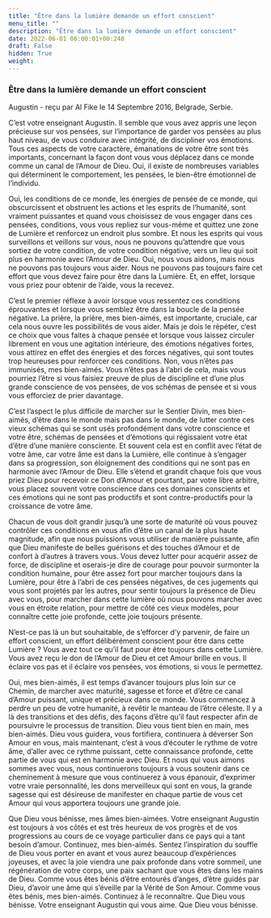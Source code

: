 ```yaml
---
title: "Être dans la lumière demande un effort conscient"
menu_title: ""
description: "Être dans la lumière demande un effort conscient"
date: 2022-06-01 06:00:01+00:248
draft: False
hidden: True
weight:
---
```

### Être dans la lumière demande un effort conscient

Augustin - reçu par Al Fike le 14 Septembre 2016, Belgrade, Serbie.

C’est votre enseignant Augustin. Il semble que vous avez appris une leçon précieuse sur vos pensées, sur l’importance de garder vos pensées au plus haut niveau, de vous conduire avec intégrité, de discipliner vos émotions. Tous ces aspects de votre caractère, émanations de votre être sont très importants, concernant la façon dont vous vous déplacez dans ce monde comme un canal de l’Amour de Dieu. Oui, il existe de nombreuses variables qui déterminent le comportement, les pensées, le bien-être émotionnel de l’individu.

Oui, les conditions de ce monde, les énergies de pensée de ce monde, qui obscurcissent et obstruent les actions et les esprits de l’humanité, sont vraiment puissantes et quand vous choisissez de vous engager dans ces pensées, conditions, vous vous repliez sur vous-même et quittez une zone de Lumière et renforcez un endroit plus sombre. Et nous les esprits qui vous surveillons et veillons sur vous, nous ne pouvons qu’attendre que vous sortiez de votre condition, de votre condition négative, vers un lieu qui soit plus en harmonie avec l’Amour de Dieu. Oui, nous vous aidons, mais nous ne pouvons pas toujours vous aider. Nous ne pouvons pas toujours faire cet effort que vous devez faire pour être dans la Lumière. Et, en effet, lorsque vous priez pour obtenir de l’aide, vous la recevez.

C’est le premier réflexe à avoir lorsque vous ressentez ces conditions éprouvantes et lorsque vous semblez être dans la boucle de la pensée négative. La prière, la prière, mes bien-aimés, est importante, cruciale, car cela nous ouvre les possibilités de vous aider. Mais je dois le répéter, c’est ce choix que vous faites à chaque pensée et lorsque vous laissez circuler librement en vous une agitation intérieure, des émotions négatives fortes, vous attirez en effet des énergies et des forces négatives, qui sont toutes trop heureuses pour renforcer ces conditions. Non, vous n’êtes pas immunisés, mes bien-aimés. Vous n’êtes pas à l’abri de cela, mais vous pourriez l’être si vous faisiez preuve de plus de discipline et d’une plus grande conscience de vos pensées, de vos schémas de pensée et si vous vous efforciez de prier davantage.

C’est l’aspect le plus difficile de marcher sur le Sentier Divin, mes bien-aimés, d’être dans le monde mais pas dans le monde, de lutter contre ces vieux schémas qui se sont usés profondément dans votre conscience et votre être, schémas de pensées et d’émotions qui régissaient votre état d’être d’une manière consciente. Et souvent cela est en conflit avec l’état de votre âme, car votre âme est dans la Lumière, elle continue à s’engager dans sa progression, son éloignement des conditions qui ne sont pas en harmonie avec l’Amour de Dieu. Elle s’étend et grandit chaque fois que vous priez Dieu pour recevoir ce Don d’Amour et pourtant, par votre libre arbitre, vous placez souvent votre conscience dans ces domaines conscients et ces émotions qui ne sont pas productifs et sont contre-productifs pour la croissance de votre âme.

Chacun de vous doit grandir jusqu’à une sorte de maturité où vous pouvez contrôler ces conditions en vous afin d’être un canal de la plus haute magnitude, afin que nous puissions vous utiliser de manière puissante, afin que Dieu manifeste de belles guérisons et des touches d’Amour et de confort à d’autres à travers vous. Vous devez lutter pour acquérir assez de force, de discipline et oserais-je dire de courage pour pouvoir surmonter la condition humaine, pour être assez fort pour marcher toujours dans la Lumière, pour être à l’abri de ces pensées négatives, de ces jugements qui vous sont projetés par les autres, pour sentir toujours la présence de Dieu avec vous, pour marcher dans cette lumière où nous pouvons marcher avec vous en étroite relation, pour mettre de côté ces vieux modèles, pour connaître cette joie profonde, cette joie toujours présente.

N’est-ce pas là un but souhaitable, de s’efforcer d’y parvenir, de faire un effort conscient, un effort délibérément conscient pour être dans cette Lumière ? Vous avez tout ce qu’il faut pour être toujours dans cette Lumière. Vous avez reçu le don de l’Amour de Dieu et cet Amour brille en vous. Il éclaire vos pas et il éclaire vos pensées, vos émotions, si vous le permettez.

Oui, mes bien-aimés, il est temps d’avancer toujours plus loin sur ce Chemin, de marcher avec maturité, sagesse et force et d’être ce canal d’Amour puissant, unique et précieux dans ce monde. Vous commencez à perdre un peu de votre humanité, à revêtir le manteau de l’être céleste. Il y a là des transitions et des défis, des façons d’être qu’il faut respecter afin de poursuivre le processus de transition. Dieu vous tient bien en main, mes bien-aimés. Dieu vous guidera, vous fortifiera, continuera à déverser Son Amour en vous, mais maintenant, c’est à vous d’écouter le rythme de votre âme, d’aller avec ce rythme puissant, cette connaissance profonde, cette partie de vous qui est en harmonie avec Dieu. Et nous qui vous aimons sommes avec vous, nous continuerons toujours à vous soutenir dans ce cheminement à mesure que vous continuerez à vous épanouir, d’exprimer votre vraie personnalité, les dons merveilleux qui sont en vous, la grande sagesse qui est désireuse de manifester en chaque partie de vous cet Amour qui vous apportera toujours une grande joie.

Que Dieu vous bénisse, mes âmes bien-aimées. Votre enseignant Augustin est toujours à vos côtés et est très heureux de vos progrès et de vos progressions au cours de ce voyage particulier dans ce pays qui a tant besoin d’amour. Continuez, mes bien-aimés. Sentez l’inspiration du souffle de Dieu vous porter en avant et vous aurez beaucoup d’expériences joyeuses, et avec la joie viendra une paix profonde dans votre sommeil, une régénération de votre corps, une paix sachant que vous êtes dans les mains de Dieu. Comme vous êtes bénis d’être entourés d’anges, d’être guidés par Dieu, d’avoir une âme qui s’éveille par la Vérité de Son Amour. Comme vous êtes bénis, mes bien-aimés. Continuez à le reconnaître. Que Dieu vous bénisse. Votre enseignant Augustin qui vous aime. Que Dieu vous bénisse.
